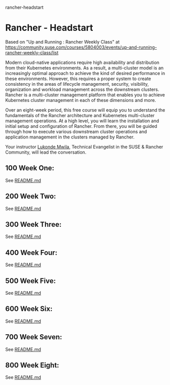 rancher-headstart
# Rancher - Headstart

Based on "Up and Running : Rancher Weekly Class" at https://community.suse.com/courses/5804003/events/up-and-running-rancher-weekly-class/list

Modern cloud-native applications require high availability and distribution from their Kubernetes environments. As a result, a multi-cluster model is an increasingly optimal approach to achieve the kind of desired performance in these environments. However, this requires a proper system to create consistency in the areas of lifecycle management, security, visibility, organization and workload management across the downstream clusters. Rancher is a multi-cluster management platform that enables you to achieve Kubernetes cluster management in each of these dimensions and more.  

Over an eight-week period, this free course will equip you to understand the fundamentals of the Rancher architecture and Kubernetes multi-cluster management operations. At a high level, you will learn the installation and initial setup and configuration of Rancher. From there, you will be guided through how to execute various downstream cluster operations and application management in the clusters managed by Rancher.  

Your instructor [Lukonde Mwila](https://community.suse.com/members/6762788), Technical Evangelist in the SUSE & Rancher Community, will lead the conversation.

## 100 Week One: 
See [README.md](./100/README.md)

## 200 Week Two: 
See [README.md](./200/README.md)

## 300 Week Three: 
See [README.md](./300/README.md)

## 400 Week Four: 
See [README.md](./400/README.md)

## 500 Week Five: 
See [README.md](./500/README.md)

## 600 Week Six: 
See [README.md](./600/README.md)

## 700 Week Seven: 
See [README.md](./700/README.md)

## 800 Week Eight: 
See [README.md](./800/README.md)
